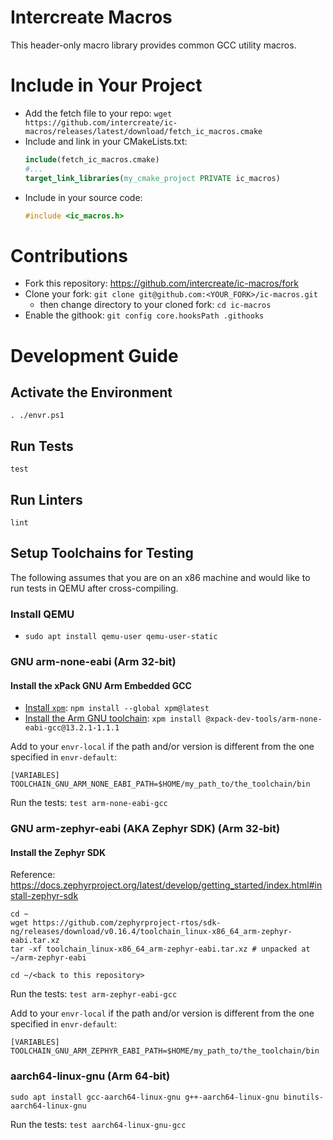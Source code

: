 # Intercreate Macros

This header-only macro library provides common GCC utility macros.

# Include in Your Project

* Add the fetch file to your repo: `wget https://github.com/intercreate/ic-macros/releases/latest/download/fetch_ic_macros.cmake`
* Include and link in your CMakeLists.txt:
  ```cmake
  include(fetch_ic_macros.cmake)
  #...
  target_link_libraries(my_cmake_project PRIVATE ic_macros)
  ```
* Include in your source code: 
  ```c
  #include <ic_macros.h>
  ```

# Contributions

* Fork this repository: https://github.com/intercreate/ic-macros/fork
* Clone your fork: `git clone git@github.com:<YOUR_FORK>/ic-macros.git`
  * then change directory to your cloned fork: `cd ic-macros`
* Enable the githook: `git config core.hooksPath .githooks`

# Development Guide

## Activate the Environment

`. ./envr.ps1`

## Run Tests

`test`

## Run Linters

`lint`

## Setup Toolchains for Testing

The following assumes that you are on an x86 machine and would like to run tests in QEMU after cross-compiling.

### Install QEMU

* `sudo apt install qemu-user qemu-user-static`

### GNU arm-none-eabi (Arm 32-bit)

#### Install the xPack GNU Arm Embedded GCC

* [Install `xpm`](https://xpack.github.io/xpm/install/): `npm install --global xpm@latest`
* [Install the Arm GNU toolchain](https://xpack.github.io/dev-tools/arm-none-eabi-gcc/install/): `xpm install @xpack-dev-tools/arm-none-eabi-gcc@13.2.1-1.1.1`

Add to your `envr-local` if the path and/or version is different from the one specified in `envr-default`:

```
[VARIABLES]
TOOLCHAIN_GNU_ARM_NONE_EABI_PATH=$HOME/my_path_to/the_toolchain/bin
```

Run the tests: `test arm-none-eabi-gcc`

### GNU arm-zephyr-eabi (AKA Zephyr SDK) (Arm 32-bit)

#### Install the Zephyr SDK

Reference: https://docs.zephyrproject.org/latest/develop/getting_started/index.html#install-zephyr-sdk

```
cd ~
wget https://github.com/zephyrproject-rtos/sdk-ng/releases/download/v0.16.4/toolchain_linux-x86_64_arm-zephyr-eabi.tar.xz
tar -xf toolchain_linux-x86_64_arm-zephyr-eabi.tar.xz # unpacked at ~/arm-zephyr-eabi

cd ~/<back to this repository>
```

Run the tests: `test arm-zephyr-eabi-gcc`

Add to your `envr-local` if the path and/or version is different from the one specified in `envr-default`:

```
[VARIABLES]
TOOLCHAIN_GNU_ARM_ZEPHYR_EABI_PATH=$HOME/my_path_to/the_toolchain/bin
```

### aarch64-linux-gnu (Arm 64-bit)

```
sudo apt install gcc-aarch64-linux-gnu g++-aarch64-linux-gnu binutils-aarch64-linux-gnu
```

Run the tests: `test aarch64-linux-gnu-gcc`
